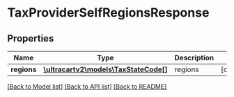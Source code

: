 # TaxProviderSelfRegionsResponse

## Properties
Name | Type | Description | Notes
------------ | ------------- | ------------- | -------------
**regions** | [**\ultracartv2\models\TaxStateCode[]**](TaxStateCode.md) | regions | [optional] 

[[Back to Model list]](../README.md#documentation-for-models) [[Back to API list]](../README.md#documentation-for-api-endpoints) [[Back to README]](../README.md)


